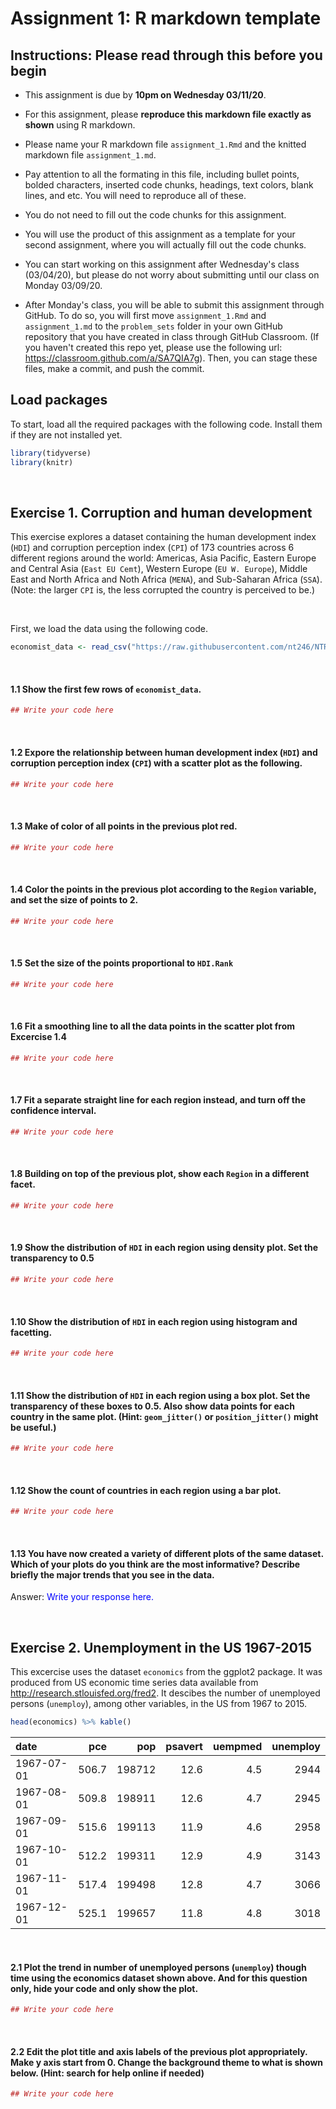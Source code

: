 Assignment 1: R markdown template
================

Instructions: Please read through this before you begin
-------------------------------------------------------

-   This assignment is due by **10pm on Wednesday 03/11/20**.

-   For this assignment, please **reproduce this markdown file exactly as shown** using R markdown.

-   Please name your R markdown file `assignment_1.Rmd` and the knitted markdown file `assignment_1.md`.

-   Pay attention to all the formating in this file, including bullet points, bolded characters, inserted code chunks, headings, text colors, blank lines, and etc. You will need to reproduce all of these.

-   You do not need to fill out the code chunks for this assignment.

-   You will use the product of this assignment as a template for your second assignment, where you will actually fill out the code chunks.

-   You can start working on this assignment after Wednesday's class (03/04/20), but please do not worry about submitting until our class on Monday 03/09/20.

-   After Monday's class, you will be able to submit this assignment through GitHub. To do so, you will first move `assignment_1.Rmd` and `assignment_1.md` to the `problem_sets` folder in your own GitHub repository that you have created in class through GitHub Classroom. (If you haven't created this repo yet, please use the following url: <https://classroom.github.com/a/SA7QIA7g>). Then, you can stage these files, make a commit, and push the commit.

Load packages
-------------

To start, load all the required packages with the following code. Install them if they are not installed yet.

``` r
library(tidyverse)
library(knitr)
```

<br>

Exercise 1. Corruption and human development
--------------------------------------------

This exercise explores a dataset containing the human development index (`HDI`) and corruption perception index (`CPI`) of 173 countries across 6 different regions around the world: Americas, Asia Pacific, Eastern Europe and Central Asia (`East EU Cemt`), Western Europe (`EU W. Europe`), Middle East and North Africa and Noth Africa (`MENA`), and Sub-Saharan Africa (`SSA`). (Note: the larger `CPI` is, the less corrupted the country is perceived to be.)

<br>

First, we load the data using the following code.

``` r
economist_data <- read_csv("https://raw.githubusercontent.com/nt246/NTRES6940-data-science/master/datasets/EconomistData.csv") # Window users may need to change the slashes in this path
```

<br>

#### 1.1 Show the first few rows of `economist_data`.

``` r
## Write your code here
```

<br>

#### 1.2 Expore the relationship between human development index (`HDI`) and corruption perception index (`CPI`) with a scatter plot as the following.

``` r
## Write your code here
```

<br>

#### 1.3 Make of color of all points in the previous plot red.

``` r
## Write your code here
```

<br>

#### 1.4 Color the points in the previous plot according to the `Region` variable, and set the size of points to 2.

``` r
## Write your code here
```

<br>

#### 1.5 Set the size of the points proportional to `HDI.Rank`

``` r
## Write your code here
```

<br>

#### 1.6 Fit a **smoothing line** to **all** the data points in the scatter plot from Excercise 1.4

``` r
## Write your code here
```

<br>

#### 1.7 Fit a separate **straight line** for **each region** instead, and turn off the confidence interval.

``` r
## Write your code here
```

<br>

#### 1.8 Building on top of the previous plot, show each `Region` in a different facet.

``` r
## Write your code here
```

<br>

#### 1.9 Show the distribution of `HDI` in each region using density plot. Set the transparency to 0.5

``` r
## Write your code here
```

<br>

#### 1.10 Show the distribution of `HDI` in each region using histogram and facetting.

``` r
## Write your code here
```

<br>

#### 1.11 Show the distribution of `HDI` in each region using a box plot. Set the transparency of these boxes to 0.5. Also show data points for each country in the same plot. (Hint: `geom_jitter()` or `position_jitter()` might be useful.)

``` r
## Write your code here
```

<br>

#### 1.12 Show the count of countries in each region using a bar plot.

``` r
## Write your code here
```

<br>

#### 1.13 You have now created a variety of different plots of the same dataset. Which of your plots do you think are the most informative? Describe briefly the major trends that you see in the data.

Answer: <span style="color:blue"> Write your response here. </span>

<br>

Exercise 2. Unemployment in the US 1967-2015
--------------------------------------------

This excercise uses the dataset `economics` from the ggplot2 package. It was produced from US economic time series data available from <http://research.stlouisfed.org/fred2>. It descibes the number of unemployed persons (`unemploy`), among other variables, in the US from 1967 to 2015.

``` r
head(economics) %>% kable()
```

| date       |    pce|     pop|  psavert|  uempmed|  unemploy|
|:-----------|------:|-------:|--------:|--------:|---------:|
| 1967-07-01 |  506.7|  198712|     12.6|      4.5|      2944|
| 1967-08-01 |  509.8|  198911|     12.6|      4.7|      2945|
| 1967-09-01 |  515.6|  199113|     11.9|      4.6|      2958|
| 1967-10-01 |  512.2|  199311|     12.9|      4.9|      3143|
| 1967-11-01 |  517.4|  199498|     12.8|      4.7|      3066|
| 1967-12-01 |  525.1|  199657|     11.8|      4.8|      3018|

<br>

#### 2.1 Plot the trend in number of unemployed persons (`unemploy`) though time using the economics dataset shown above. And for this question only, **hide your code and only show the plot**.

``` r
## Write your code here
```

<br>

#### 2.2 Edit the plot title and axis labels of the previous plot appropriately. Make y axis start from 0. Change the background theme to what is shown below. (Hint: search for help online if needed)

``` r
## Write your code here
```

<br>
